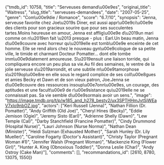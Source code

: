 {"tmdb_id": 10758, "title": "Serveuses demand\u00e9es", "original_title": "Waitress", "slug_title": "serveuses-demandees", "date": "2007-05-25", "genre": "Com\u00e9die / Romance", "score": "6.7/10", "synopsis": "Jenna, serveuse favorite chez Joe\u2019s Diner, est aussi appr\u00e9ci\u00e9e des clients pour son gracieux sourire que pour ses succulentes tartes.Moins heureuse en amour, Jenna est afflig\u00e9e d\u2019un mari comme on n\u2019en fait \u2013 presque - plus : Earl.Un beau matin, Jenna d\u00e9couvre avec horreur qu\u2019elle est tomb\u00e9e enceinte de cet homme. Elle se rend alors chez le nouveau gyn\u00e9cologue de sa petite ville, le timide et charmant Docteur Pomatter... dont elle tombe imm\u00e9diatement amoureuse. S\u2019ensuit une liaison torride, qui compliquera encore un peu plus sa vie.Au fil des semaines, le ventre de la jolie serveuse s\u2019arrondit, et une subtile m\u00e9tamorphose s\u2019op\u00e8re en elle sous le regard complice de ses coll\u00e8gues et amies Becky et Dawn et de son vieux patron, Joe.Jenna se d\u00e9couvre des ressources insoup\u00e7onn\u00e9es, un courage, des aptitudes et une facult\u00e9 de r\u00e9sistance qu\u2019elle ne se connaissait pas. Sa vie semble d\u00e9sormais avoir un sens.", "image": "https://image.tmdb.org/t/p/w185_and_h278_bestv2/ux3SPTHHmJytSjWEaV7xlo9nbOZ.jpg", "actors": ["Keri Russell (Jenna)", "Nathan Fillion (Dr. Pomatter)", "Andy Griffith (Old Joe)", "Cheryl Hines (Becky)", "Eddie Jemison (Ogie)", "Jeremy Sisto (Earl)", "Adrienne Shelly (Dawn)", "Lew Temple (Cal)", "Darby Stanchfield (Francine Pomatter)", "Cindy Drummond (Hospital Nurse)", "Lauri Johnson (Nurse Norma)", "Nathan Dean (Minister)", "Heidi Sulzman (Exhausted Mother)", "Sarah Hunley (Dr. Lily Mueller)", "Caroline Fogarty (Doctor's Assistant)", "Christy Taylor (Pregnant Woman #1)", "Jennifer Walsh (Pregnant Woman)", "Mackenzie King (Flower Girl)", "Hunter A. King (Obnoxious Toddler)", "Donna Leslie (Char)", "Andy Ostroy (Cake Man)"], "comments": [], "recommandations_id": [2610, 8780, 13075, 1550]}